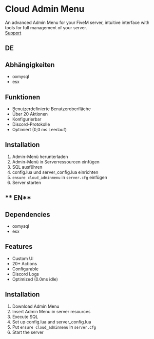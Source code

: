 # **Cloud Admin Menu**
An advanced Admin Menu for your FiveM server, intuitive interface with tools for full management of your server.<br>
[Support](https://discord.gg/F4Nwa2JA6x)

## **DE**

## **Abhängigkeiten**
- oxmysql
- esx

## **Funktionen**
- Benutzerdefinierte Benutzeroberfläche
- Über 20 Aktionen
- Konfigurierbar
- Discord-Protokolle
- Optimiert (0,0 ms Leerlauf)

## **Installation**
1. Admin-Menü herunterladen
2. Admin-Menü in Serverressourcen einfügen
3. SQL ausführen
4. config.lua und server_config.lua einrichten
5. `ensure cloud_adminmenu` in `server.cfg` einfügen
6. Server starten


## ** EN**

## **Dependencies**
- oxmysql
- esx

## **Features**
- Custom UI
- 20+ Actions
- Configurable 
- Discord Logs
- Optimized (0.0ms idle)

## **Installation**
1. Download Admin Menu
2. Insert Admin Menu in server resources
3. Execute SQL
4. Set up config.lua and server_config.lua
5. Put `ensure cloud_adminmenu` in `server.cfg`
6. Start the server
